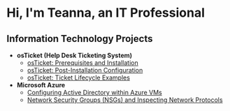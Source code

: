 <h1>Hi, I'm Teanna, an IT Professional</a></h1>

<h2> Information Technology Projects</h2>

- <b>osTicket (Help Desk Ticketing System)</b>
  - [osTicket: Prerequisites and Installation](https://github.com/teannac22/osticket-prereq/blob/main/README.md)
  - [osTicket: Post-Installation Configuration](https://github.com/teannac22/post-install-config)
  - [osTicket: Ticket Lifecycle Examples](https://github.com/joshmadakorcc/ticket-lifecycle)
- <b>Microsoft Azure</b>
  - [Configuring Active Directory within Azure VMs](https://github.com/joshmadakorcc/configure-ad)
  - [Network Security Groups (NSGs) and Inspecting Network Protocols](https://github.com/joshmadakorcc/azure-network-protocols)

